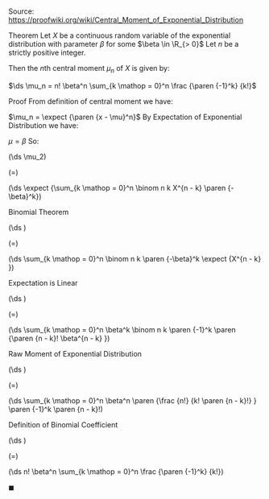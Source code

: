 # 

Source: https://proofwiki.org/wiki/Central_Moment_of_Exponential_Distribution

Theorem
Let $X$ be a continuous random variable of the exponential distribution with parameter $\beta$ for some $\beta \in \R_{> 0}$
Let $n$ be a strictly positive integer. 

Then the $n$th central moment $\mu_n$ of $X$ is given by: 

$\ds \mu_n = n! \beta^n \sum_{k \mathop = 0}^n \frac {\paren {-1}^k} {k!}$


Proof
From definition of central moment we have:

$\mu_n = \expect {\paren {x - \mu}^n}$
By Expectation of Exponential Distribution we have:

$\mu = \beta$
So: 














\(\ds \mu_2\)

\(=\)







\(\ds \expect {\sum_{k \mathop = 0}^n \binom n k X^{n - k} \paren {-\beta}^k}\)





Binomial Theorem














\(\ds \)

\(=\)







\(\ds \sum_{k \mathop = 0}^n \binom n k \paren {-\beta}^k \expect {X^{n - k} }\)





Expectation is Linear














\(\ds \)

\(=\)







\(\ds \sum_{k \mathop = 0}^n \beta^k \binom n k \paren {-1}^k \paren {\paren {n - k}! \beta^{n - k} }\)





Raw Moment of Exponential Distribution














\(\ds \)

\(=\)







\(\ds \sum_{k \mathop = 0}^n \beta^n \paren {\frac {n!} {k! \paren {n - k}!} } \paren {-1}^k \paren {n - k}!\)





Definition of Binomial Coefficient














\(\ds \)

\(=\)







\(\ds n! \beta^n \sum_{k \mathop = 0}^n \frac {\paren {-1}^k} {k!}\)









$\blacksquare$






